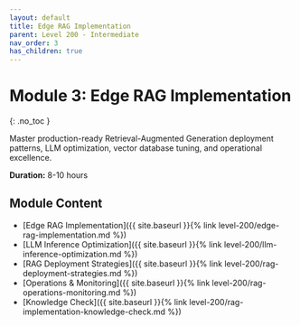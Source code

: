 ```yaml
---
layout: default
title: Edge RAG Implementation
parent: Level 200 - Intermediate
nav_order: 3
has_children: true
---
```


# Module 3: Edge RAG Implementation
{: .no_toc }

Master production-ready Retrieval-Augmented Generation deployment patterns, LLM optimization, vector database tuning, and operational excellence.

**Duration:** 8-10 hours

## Module Content

- [Edge RAG Implementation]({{ site.baseurl }}{% link level-200/edge-rag-implementation.md %})
- [LLM Inference Optimization]({{ site.baseurl }}{% link level-200/llm-inference-optimization.md %})
- [RAG Deployment Strategies]({{ site.baseurl }}{% link level-200/rag-deployment-strategies.md %})
- [Operations & Monitoring]({{ site.baseurl }}{% link level-200/rag-operations-monitoring.md %})
- [Knowledge Check]({{ site.baseurl }}{% link level-200/rag-implementation-knowledge-check.md %})
